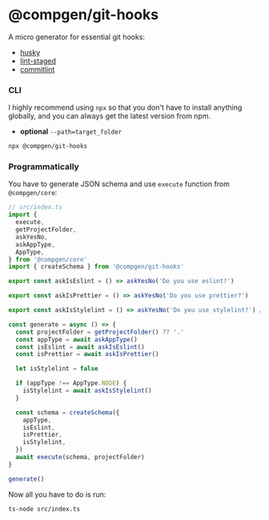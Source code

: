 # @compgen/git-hooks

A micro generator for essential git hooks:

- [husky](https://github.com/typicode/husky)
- [lint-staged](https://github.com/okonet/lint-staged)
- [commitlint](https://github.com/conventional-changelog/commitlint)

### CLI

I highly recommend using `npx` so that you don't have to install anything globally, and you can always get the latest version from npm.

- **optional** `--path=target_folder`

```bash
npx @compgen/git-hooks
```

### Programmatically

You have to generate JSON schema and use `execute` function from `@compgen/core`:

```ts
// src/index.ts
import {
  execute,
  getProjectFolder,
  askYesNo,
  askAppType,
  AppType,
} from '@compgen/core'
import { createSchema } from '@compgen/git-hooks'

export const askIsEslint = () => askYesNo('Do you use eslint?')

export const askIsPrettier = () => askYesNo('Do you use prettier?')

export const askIsStylelint = () => askYesNo('Do you use stylelint?') // only ask in web projects

const generate = async () => {
  const projectFolder = getProjectFolder() ?? '.'
  const appType = await askAppType()
  const isEslint = await askIsEslint()
  const isPrettier = await askIsPrettier()

  let isStylelint = false

  if (appType !== AppType.NODE) {
    isStylelint = await askIsStylelint()
  }

  const schema = createSchema({
    appType,
    isEslint,
    isPrettier,
    isStylelint,
  })
  await execute(schema, projectFolder)
}

generate()
```

Now all you have to do is run:

```
ts-node src/index.ts
```
